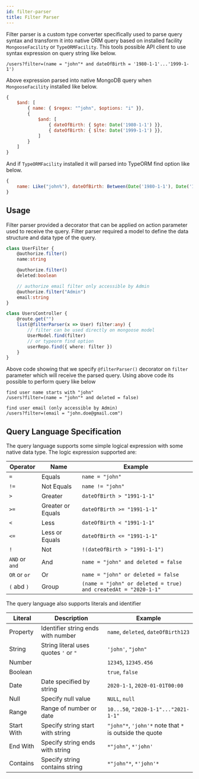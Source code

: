 ```yaml
---
id: filter-parser
title: Filter Parser
---
```


Filter parser is a custom type converter specifically used to parse query syntax and transform it into native ORM query based on installed facility `MongooseFacility` or `TypeORMFacility`. This tools possible API client to use syntax expression on query string like below.

```
/users?filter=(name = "john"* and dateOfBirth = '1980-1-1'...'1999-1-1')
```

Above expression parsed into native MongoDB query when `MongooseFacility` installed like below.

```javascript
{ 
    $and: [
        { name: { $regex: "^john", $options: "i" }},
        {
            $and: [
                { dateOfBirth: { $gte: Date('1980-1-1') }},
                { dateOfBirth: { $lte: Date('1999-1-1') }},
            ]
        }
    ]
}
```

And if `TypeORMFacility` installed it will parsed into TypeORM find option like below.

```javascript
{
    name: Like("john%"), dateOfBirth: Between(Date('1980-1-1'), Date('1999-1-1'))
}
```

## Usage 

Filter parser provided a decorator that can be applied on action parameter used to receive the query. Filter parser required a model to define the data structure and data type of the query.

```typescript
class UserFilter {
    @authorize.filter()
    name:string

    @authorize.filter()
    deleted:boolean

    // authorize email filter only accessible by Admin
    @authorize.filter("Admin")
    email:string
}

class UsersController {
    @route.get("")
    list(@filterParser(x => User) filter:any) {
        // filter can be used directly on mongoose model
        UserModel.find(filter)
        // or typeorm find option 
        userRepo.find({ where: filter })
    }
}
```

Above code showing that we specify `@filterParser()` decorator on `filter` parameter which will receive the parsed query. Using above code its possible to perform query like below 

```
find user name starts with "john"
/users?filter=(name = "john"* and deleted = false)

find user email (only accessible by Admin)
/users?filter=(email = "john.doe@gmail.com")
```

## Query Language Specification

The query language supports some simple logical expression with some native data type. The logic expression supported are: 

| Operator       | Name              | Example                                                        |
| -------------- | ----------------- | -------------------------------------------------------------- |
| `=`            | Equals            | `name = "john"`                                                |
| `!=`           | Not Equals        | `name != "john"`                                               |
| `>`            | Greater           | `dateOfBirth > "1991-1-1"`                                     |
| `>=`           | Greater or Equals | `dateOfBirth >= "1991-1-1"`                                    |
| `<`            | Less              | `dateOfBirth < "1991-1-1"`                                     |
| `<=`           | Less or Equals    | `dateOfBirth <= "1991-1-1"`                                    |
| `!`            | Not               | `!(dateOfBirth > "1991-1-1")`                                  |
| `AND` or `and` | And               | `name = "john" and deleted = false`                            |
| `OR` or `or`   | Or                | `name = "john" or deleted = false`                             |
| `(` abd `)`    | Group             | `(name = "john" or deleted = true) and createdAt = "2020-1-1"` |

The query language also supports literals and identifier 

| Literal    | Description                           | Example                                                 |
| ---------- | ------------------------------------- | ------------------------------------------------------- |
| Property   | Identifier string ends with number    | `name`, `deleted`, `dateOfBirth123`                     |
| String     | String literal uses quotes `'` or `"` | `'john'`, `"john"`                                      |
| Number     |                                       | `12345`, `12345.456`                                    |
| Boolean    |                                       | `true`, `false`                                         |
| Date       | Date specified by string              | `2020-1-1`, `2020-01-01T00:00`                          |
| Null       | Specify null value                    | `NULL`, `null`                                          |
| Range      | Range of number or date               | `10...50`, `"2020-1-1"..."2021-1-1"`                    |
| Start With | Specify string start with string      | `"john"*`, `'john'*` note that `*` is outside the quote |
| End With   | Specify string ends with string       | `*"john"`, `*'john'`                                    |
| Contains   | Specify string contains string        | `*"john"*`, `*'john'*`                                  |
